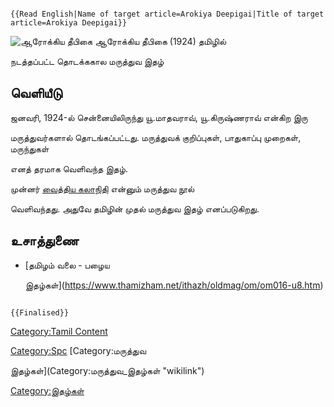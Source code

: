 ```{=mediawiki}
{{Read English|Name of target article=Arokiya Deepigai|Title of target article=Arokiya Deepigai}}
```
![ஆரோக்கிய தீபிகை](அரொக்.jpg "ஆரோக்கிய தீபிகை") ஆரோக்கிய தீபிகை (1924) தமிழில்
நடத்தப்பட்ட தொடக்ககால மருத்துவ இதழ்

## வெளியீடு

ஜனவரி, 1924-ல் சென்னையிலிருந்து யூ.மாதவராவ், யூ.கிருஷ்ணராவ் என்கிற இரு
மருத்துவர்களால் தொடங்கப்பட்டது. மருத்துவக் குறிப்புகள், பாதுகாப்பு முறைகள், மருந்துகள்
எனத் தரமாக வெளிவந்த இதழ்.

முன்னர் [வைத்திய கலாநிதி](வைத்திய_கலாநிதி "wikilink") என்னும் மருத்துவ நூல்
வெளிவந்தது. அதுவே தமிழின் முதல் மருத்துவ இதழ் எனப்படுகிறது.

## உசாத்துணை

-   [தமிழம் வலை - பழைய
    இதழ்கள்](https://www.thamizham.net/ithazh/oldmag/om/om016-u8.htm)

```{=mediawiki}
{{Finalised}}
```
[Category:Tamil Content](Category:Tamil_Content "wikilink")
[Category:Spc](Category:Spc "wikilink") [Category:மருத்துவ
இதழ்கள்](Category:மருத்துவ_இதழ்கள் "wikilink")
[Category:இதழ்கள்](Category:இதழ்கள் "wikilink")
